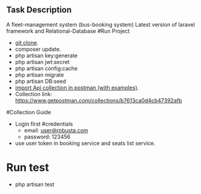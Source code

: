 
## Task Description 

A fleet-management system (bus-booking system) Latest version of laravel framework and Relational-Database
#Run Project

- [git clone](https://github.com/fatmaabdelrahman/fleet-management-system.git).
- composer update.
- php artisan key:generate
- php artisan jwt:secret
- php artisan config:cache
- php artisan migrate
- php artisan DB:seed
- [import Api collection in postman (with examples)](https://www.getpostman.com/collections/b7613ca0d4cb47392afb).
-  Collection link: https://www.getpostman.com/collections/b7613ca0d4cb47392afb

#Collection Guide 
- Login first 
    #credentials
    - email: user@robusta.com
    - password: 123456
- use user token in booking service and seats list service.


# Run test
- php artisan test
